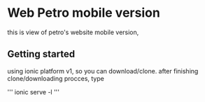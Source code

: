 # Web Petro mobile version
this is view of petro's website mobile version, 

## Getting started
using ionic platform v1, so you can download/clone. after finishing clone/downloading procces, type

'''
ionic serve -l
'''


